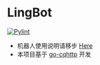# LingBot
[![Pylint](https://github.com/LingBot-Project/LingBot/actions/workflows/pylint.yml/badge.svg?event=push)](https://github.com/guimc233/LingBot/actions/workflows/pylint.yml)
 * 机器人使用说明请移步 [Here](https://lingbot.guimc.ltd)
 * 本项目基于 [go-cqhttp](https://github.com/Mrs4s/go-cqhttp) 开发
